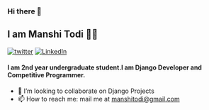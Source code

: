 ### Hi there 👋
## I am Manshi Todi 👩‍💻
[![twitter](https://img.shields.io/badge/@manshitodi-30302f?style=flat&logo=twitter)](https://twitter.com/manshitodi)
[![LinkedIn](https://img.shields.io/badge/manshitodi-30302f?style=flat&logo=linkedin)](https://www.linkedin.com/in/manshi-todi-a017a2178/)&nbsp;


#### I am 2nd year undergraduate student.I am Django Developer and Competitive Programmer.


 - 👯 I’m looking to collaborate on Django Projects
 - 📫 How to reach me: mail me at manshitodi@gmail.com
